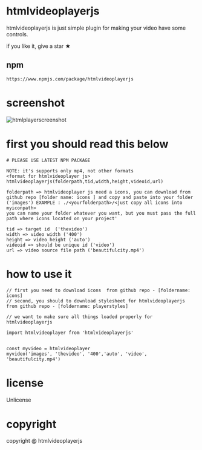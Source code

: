 # htmlvideoplayerjs

htmlvideoplayerjs is just simple plugin for making your video have some controls.

if you like it, give a star ★


## npm
    https://www.npmjs.com/package/htmlvideoplayerjs
    
# screenshot

![htmlplayerscreenshot](https://user-images.githubusercontent.com/112636345/261805006-7a303edb-7b6a-4f6a-9933-6fd5f0773811.png)


# first you should read this below

    # PLEASE USE LATEST NPM PACKAGE

    NOTE: it's supports only mp4, not other formats
    <format for htmlvideoplayer js>
    htmlvideoplayerjs(folderpath,tid,width,height,videoid,url)

    folderpath => htmlvideoplayer js need a icons, you can download from github repo [folder name: icons ] and copy and paste into your folder ('images') EXAMPLE : ./<yourfolderpath>/<just copy all icons into myiconpath>
    you can name your folder whatever you want, but you must pass the full path where icons located on your project'

    tid => target id  ('thevideo')
    width => video width ('400')
    height => video height ('auto')
    videoid => should be unique id ('video')
    url => video source file path ('beautifulcity.mp4')


# how to use it

    // first you need to download icons  from github repo - [foldername: icons]
    // second, you should to download stylesheet for htmlvideoplayerjs from github repo - [foldername: playerstyles]

    // we want to make sure all things loaded properly for htmlvideoplayerjs

    import htmlvideoplayer from 'htmlvideoplayerjs'


    const myvideo = htmlvideoplayer
    myvideo('images', 'thevideo', '400','auto', 'video', 'beautifulcity.mp4')




# license
Unlicense

# copyright
copyright @ htmlvideoplayerjs
